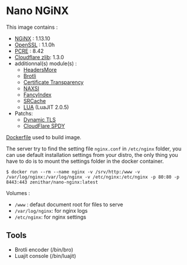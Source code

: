 # Nano NGiNX

This image contains :

* [NGiNX](http://nginx.org) : 1.13.10
* [OpenSSL](https://github.com/openssl/openssl/releases/tag/OpenSSL_1_10h) : 1.1.0h
* [PCRE](http://www.pcre.org) : 8.42
* [Cloudflare zlib](https://github.com/cloudflare/zlib): 1.3.0
* additionnal(s) module(s) :
  * [HeadersMore](https://github.com/openresty/headers-more-nginx-module)
  * [Brotli](https://github.com/google/ngx_brotli)
  * [Certificate Transparency](https://github.com/grahamedgecombe/nginx-ct)
  * [NAXSI](https://github.com/nbs-system/naxsi)
  * [FancyIndex](https://github.com/aperezdc/ngx-fancyindex)
  * [SRCache](https://github.com/openresty/srcache-nginx-module)
  * [LUA](https://github.com/openresty/lua-nginx-module) (LuaJIT 2.0.5)
* Patchs:
  * [Dynamic TLS](https://raw.githubusercontent.com/cujanovic/nginx-dynamic-tls-records-patch/master/nginx__dynamic_tls_records_1.13.0%2B.patch)
  * [CloudFlare SPDY](https://raw.githubusercontent.com/xddxdd/sslconfig/master/patches/nginx__1.13.0_http2_spdy.patch)

[Dockerfile](https://gist.github.com/Zenithar/9209968) used to build image.

The server try to find the setting file `nginx.conf` in `/etc/nginx` folder, you can use default installation settings from your distro, the only thing you have to do is to mount the settings folder in the docker container.

```
$ docker run --rm --name nginx -v /srv/http:/www -v /var/log/nginx:/var/log/nginx -v /etc/nginx:/etc/nginx -p 80:80 -p 8443:443 zenithar/nano-nginx:latest
```

Volumes :

 * `/www` : defaut document root for files to serve
 * `/var/log/nginx`: for nginx logs
 * `/etc/nginx`: for nginx settings

## Tools

 * Brotli encoder (/bin/bro)
 * Luajit console (/bin/luajit)
